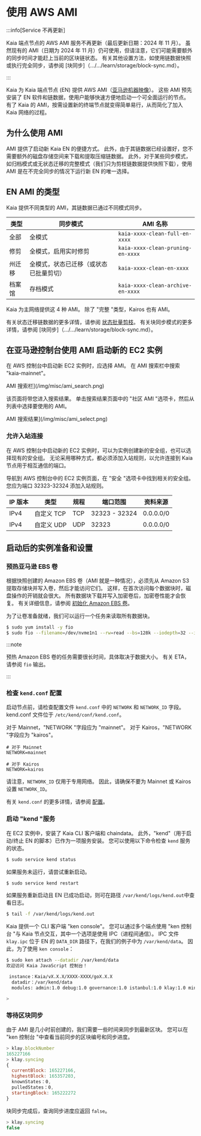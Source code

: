 # 使用 AWS AMI

:::info[Service 不再更新］

Kaia 端点节点的 AWS AMI 服务不再更新（最后更新日期：2024 年 11 月）。 虽然现有的 AMI（日期为 2024 年 11 月）仍可使用，但请注意，它们可能需要额外的同步时间才能赶上当前的区块链状态。 有关其他设置方法，如使用链数据快照或执行完全同步，请参阅 [块同步]（.../.../learn/storage/block-sync.md）。

:::

Kaia 为 Kaia 端点节点 (EN) 提供 AWS AMI（[亚马逊机器映像](https://docs.aws.amazon.com/AWSEC2/latest/UserGuide/AMIs.html)）。 这些 AMI 预先安装了 EN 软件和链数据，使用户能够快速方便地启动一个可全面运行的节点。 有了 Kaia 的 AMI，按需设置新的终端节点就变得简单易行，从而简化了加入 Kaia 网络的过程。

## 为什么使用 AMI

AMI 提供了启动新 Kaia EN 的便捷方式。 此外，由于其链数据已经设置好，您不需要额外的磁盘存储空间来下载和提取压缩链数据。 此外，对于某些同步模式，如归档模式或无状态迁移的完整模式（我们只为剪枝链数据提供快照下载），使用 AMI 是在不完全同步的情况下运行新 EN 的唯一选择。

## EN AMI 的类型

Kaia 提供不同类型的 AMI，其链数据已通过不同模式同步。

| **类型** | **同步模式**            | **AMI 名称**                        |
| ------ | ------------------- | --------------------------------- |
| 全部     | 全模式                 | `kaia-xxxx-clean-full-en-xxxx`    |
| 修剪     | 全模式，启用实时修剪          | `kaia-xxxx-clean-pruning-en-xxxx` |
| 州迁移    | 全模式，状态已迁移（或状态已批量剪切） | `kaia-xxxx-clean-en-xxxx`         |
| 档案馆    | 存档模式                | `kaia-xxxx-clean-archive-en-xxxx` |

Kaia 为主网络提供这 4 种 AMI。 除了 "完整 "类型，Kairos 也有 AMI。

有关状态迁移链数据的更多详情，请参阅 [状态批量剪枝](.../.../.../learn/storage/state-pruning/#state-batch-pruning-state-migration)。
有关块同步模式的更多详情，请参阅 [块同步]（.../.../learn/storage/block-sync.md）。

## 在亚马逊控制台使用 AMI 启动新的 EC2 实例

在 AWS 控制台中启动新 EC2 实例时，应选择 AMI。 在 AMI 搜索栏中搜索 "kaia-mainnet"。

AMI 搜索栏](/img/misc/ami_search.png)

该页面将带您进入搜索结果。 单击搜索结果页面中的 "社区 AMI "选项卡，然后从列表中选择要使用的 AMI。

AMI 搜索结果](/img/misc/ami_select.png)

### 允许入站连接

在 AWS 控制台中启动新的 EC2 实例时，可以为实例创建新的安全组，也可以选择现有的安全组。 无论采用哪种方式，都必须添加入站规则，以允许连接到 Kaia 节点用于相互通信的端口。

导航到 AWS 控制台中的 EC2 实例页面，在 "安全 "选项卡中找到相关的安全组。 您应为端口 32323-32324 添加入站规则。

| IP 版本 | 类型      | 规程  | 端口范围          | 资料来源                                                      |
| ----- | ------- | --- | ------------- | --------------------------------------------------------- |
| IPv4  | 自定义 TCP | TCP | 32323 - 32324 | 0.0.0.0/0 |
| IPv4  | 自定义 UDP | UDP | 32323         | 0.0.0.0/0 |

## 启动后的实例准备和设置

### 预热亚马逊 EBS 卷

根据快照创建的 Amazon EBS 卷（AMI 就是一种情况），必须先从 Amazon S3 提取存储块并写入卷，然后才能访问它们。 这样，在首次访问每个数据块时，磁盘操作的开销就会很大。 所有数据块下载并写入加密卷后，加密卷性能才会恢复。 有关详细信息，请参阅 [初始化 Amazon EBS 卷](https://docs.aws.amazon.com/ebs/latest/userguide/ebs-initialize.html)。

为了让卷准备就绪，我们可以运行一个任务来读取所有数据块。

```bash
$ sudo yum install -y fio
$ sudo fio --filename=/dev/nvme1n1 --rw=read --bs=128k --iodepth=32 --ioengine=libaio --direct=1 --name=volume-initialize
```

:::note

预热 Amazon EBS 卷的任务需要很长时间，具体取决于数据大小。 有关 ETA，请参阅 `fio` 输出。

:::

### 检查 `kend.conf` 配置

启动节点前，请检查配置文件 `kend.conf` 中的 `NETWORK` 和 `NETWORK_ID` 字段。 kend.conf 文件位于 `/etc/kend/conf/kend.conf`。

对于 Mainnet，"NETWORK "字段应为 "mainnet"。 对于 Kairos，"NETWORK "字段应为 "kairos"。

```
# 对于 Mainnet
NETWORK=mainnet

# 对于 Kairos
NETWORK=kairos
```

请注意，`NETWORK_ID` 仅用于专用网络。 因此，请确保不要为 Mainnet 或 Kairos 设置 `NETWORK_ID`。

有关 `kend.conf` 的更多详情，请参阅 [配置](configuration.md)。

### 启动 "kend "服务

在 EC2 实例中，安装了 Kaia CLI 客户端和 chaindata。 此外，"kend"（用于启动/终止 EN 的脚本）已作为一项服务安装。 您可以使用以下命令检查 `kend` 服务的状态。

```bash
$ sudo service kend status
```

如果服务未运行，请尝试重新启动。

```bash
$ sudo service kend restart
```

如果服务重新启动且 EN 已成功启动，则可在路径 `/var/kend/logs/kend.out`中查看日志。

```bash
$ tail -f /var/kend/logs/kend.out
```

Kaia 提供一个 CLI 客户端 "ken console"。 您可以通过多个端点使用 "ken 控制台 "与 Kaia 节点交互，其中一个选项是使用 IPC（进程间通信）。 IPC 文件 `klay.ipc` 位于 EN 的 `DATA_DIR` 路径下，在我们的例子中为 `/var/kend/data`。 因此，为了使用 `ken console`：

```bash
$ sudo ken attach --datadir /var/kend/data
欢迎访问 Kaia JavaScript 控制台！

 instance：Kaia/vX.X.X/XXXX-XXXX/goX.X.X
  datadir：/var/kend/data
  modules: admin:1.0 debug:1.0 governance:1.0 istanbul:1.0 klay:1.0 miner:1.0 net:1.0 personal:1.0 rpc:1.0 txpool:1.0

>
```

### 等待区块同步

由于 AMI 是几小时前创建的，我们需要一些时间来同步到最新区块。 您可以在 "ken 控制台 "中查看当前同步的区块编号和同步进度。

```js
> klay.blockNumber
165227166
> klay.syncing
{
  currentBlock: 165227166,
  highestBlock: 165357203,
  knownStates：0,
  pulledStates：0,
  startingBlock: 165222272
}
```

块同步完成后，查询同步进度应返回 `false`。

```js
> klay.syncing
false
```
